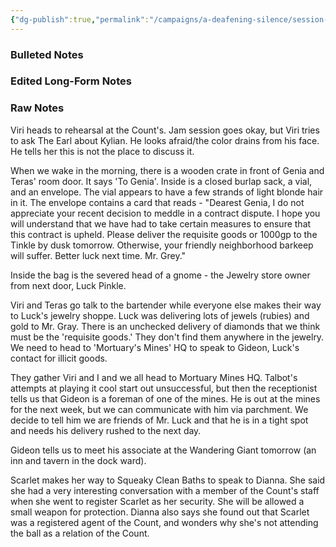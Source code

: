```yaml
---
{"dg-publish":true,"permalink":"/campaigns/a-deafening-silence/session-notes/session-35/"}
---
```


### Bulleted Notes

### Edited Long-Form Notes 

### Raw Notes
Viri heads to rehearsal at the Count's. Jam session goes okay, but Viri tries to ask The Earl about Kylian. He looks afraid/the color drains from his face. He tells her this is not the place to discuss it.

When we wake in the morning, there is a wooden crate in front of Genia and Teras' room door. It says 'To Genia'. Inside is a closed burlap sack, a vial, and an envelope. The vial appears to have a few strands of light blonde hair in it. The envelope contains a card that reads - "Dearest Genia, I do not appreciate your recent decision to meddle in a contract dispute. I hope you will understand that we have had to take certain measures to ensure that this contract is upheld. Please deliver the requisite goods or 1000gp to the Tinkle by dusk tomorrow. Otherwise, your friendly neighborhood barkeep will suffer. Better luck next time. Mr. Grey."

Inside the bag is the severed head of a gnome - the Jewelry store owner from next door, Luck Pinkle.

Viri and Teras go talk to the bartender while everyone else makes their way to Luck's jewelry shoppe. Luck was delivering lots of jewels (rubies) and gold to Mr. Gray. There is an unchecked delivery of diamonds that we think must be the 'requisite goods.' They don't find them anywhere in the jewelry. We need to head to 'Mortuary's Mines' HQ  to speak to Gideon, Luck's contact for illicit goods.

They gather Viri and I and we all head to Mortuary Mines HQ. Talbot's attempts at playing it cool start out unsuccessful, but then the receptionist tells us that Gideon is a foreman of one of the mines. He is out at the mines for the next week, but we can communicate with him via parchment. We decide to tell him we are friends of Mr. Luck and that he is in a tight spot and needs his delivery rushed to the next day.

Gideon tells us to meet his associate at the Wandering Giant tomorrow (an inn and tavern in the dock ward).

Scarlet makes her way to Squeaky Clean Baths to speak to Dianna. She said she had a very interesting conversation with a member of the Count's staff when she went to register Scarlet as her security. She will be allowed a small weapon for protection. Dianna also says she found out that Scarlet was a registered agent of the Count, and wonders why she's not attending the ball as a relation of the Count.